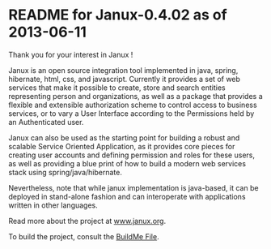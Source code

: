 README for Janux-0.4.02 as of 2013-06-11
==========

Thank you for your interest in Janux !

Janux is an open source integration tool implemented in java, spring, hibernate, html, css, and javascript. Currently it provides a set of web services that make it possible to create, store and search entities representing person and organizations, as well as a package that provides a flexible and extensible authorization scheme to control access to business services, or to vary a User Interface according to the Permissions held by an Authenticated user.

Janux can also be used as the starting point for building a robust and scalable Service Oriented Application, as it provides core pieces for creating user accounts and defining permission and roles for these users, as well as providing a blue print of how to build a modern web services stack using spring/java/hibernate.

Nevertheless, note that while janux implementation is java-based, it can be deployed in stand-alone
fashion and can interoperate with applications written in other languages.

Read more about the project at <a href="http://www.janux.org">www.janux.org</a>.

To build the project, consult the <a href="http://github.com/janux">BuildMe File</a>.
